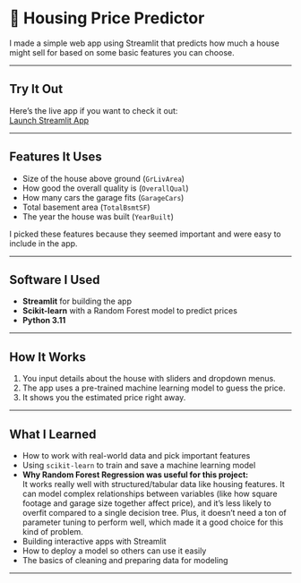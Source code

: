 # 🏡 Housing Price Predictor

I made a simple web app using Streamlit that predicts how much a house might sell for based on some basic features you can choose.

---

## Try It Out

Here’s the live app if you want to check it out:  
[Launch Streamlit App](https://housing-price-predictor-dl6dawexdhx2vmeejeeulz.streamlit.app/)

---

## Features It Uses

- Size of the house above ground (`GrLivArea`)  
- How good the overall quality is (`OverallQual`)  
- How many cars the garage fits (`GarageCars`)  
- Total basement area (`TotalBsmtSF`)  
- The year the house was built (`YearBuilt`)

I picked these features because they seemed important and were easy to include in the app.

---

## Software I Used

- **Streamlit** for building the app  
- **Scikit-learn** with a Random Forest model to predict prices  
- **Python 3.11**  

---

## How It Works

1. You input details about the house with sliders and dropdown menus.  
2. The app uses a pre-trained machine learning model to guess the price.  
3. It shows you the estimated price right away.

---

## What I Learned

- How to work with real-world data and pick important features  
- Using `scikit-learn` to train and save a machine learning model  
- **Why Random Forest Regression was useful for this project:**  
  It works really well with structured/tabular data like housing features. It can model complex relationships between variables (like how square footage and garage size together affect price), and it’s less likely to overfit compared to a single decision tree. Plus, it doesn’t need a ton of parameter tuning to perform well, which made it a good choice for this kind of problem.  
- Building interactive apps with Streamlit  
- How to deploy a model so others can use it easily  
- The basics of cleaning and preparing data for modeling

---
